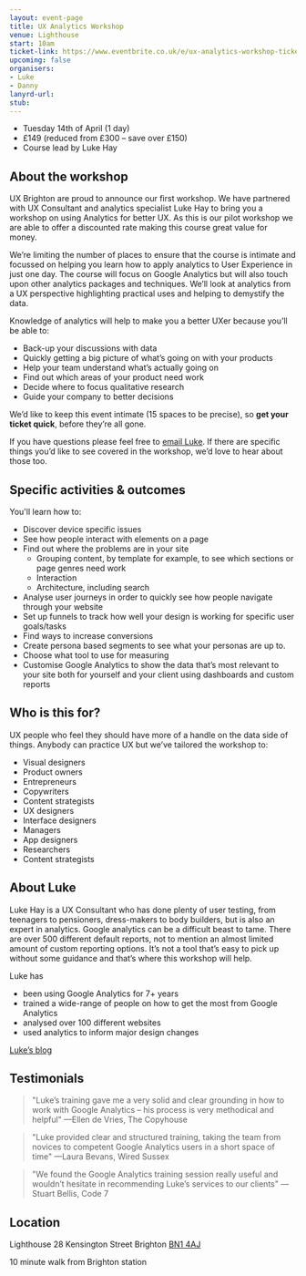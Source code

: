 ```yaml
---
layout: event-page  
title: UX Analytics Workshop
venue: Lighthouse
start: 10am
ticket-link: https://www.eventbrite.co.uk/e/ux-analytics-workshop-tickets-15452238060
upcoming: false
organisers:
- Luke
- Danny
lanyrd-url: 
stub:
---
```


- Tuesday 14th of April (1 day)
- £149 (reduced from £300 – save over £150)
- Course lead by Luke Hay

## About the workshop

UX Brighton are proud to announce our first workshop. We have partnered with UX Consultant and analytics specialist Luke Hay to bring you a workshop on using Analytics for better UX. As this is our pilot workshop we are able to offer a discounted rate making this course great value for money.  

We’re limiting the number of places to ensure that the course is intimate and focussed on helping you learn how to apply analytics to User Experience in just one day. The course will focus on Google Analytics but will also touch upon other analytics packages and techniques. We’ll look at analytics from a UX perspective highlighting practical uses and helping to demystify the data.

Knowledge of analytics will help to make you a better UXer because you’ll be able to:

- Back-up your discussions with data
- Quickly getting a big picture of what’s going on with your products
- Help your team understand what’s actually going on
- Find out which areas of your product need work
- Decide where to focus qualitative research
- Guide your company to better decisions

We’d like to keep this event intimate (15 spaces to be precise), so **get your ticket quick**, before they’re all gone.

If you have questions please feel free to [email Luke](mailto:luke@lukehay.co.uk ""). If there are specific things you’d like to see covered in the workshop, we’d love to hear about those too.

## Specific activities & outcomes

You'll learn how to:

- Discover device specific issues
- See how people interact with elements on a page
- Find out where the problems are in your site
	- Grouping content, by template for example, to see which sections or page genres need work
	- Interaction
	- Architecture, including search
- Analyse user journeys in order to quickly see how people navigate through your website
- Set up funnels to track how well your design is working for specific user goals/tasks
- Find ways to increase conversions 
- Create persona based segments to see what your personas are up to.
- Choose what tool to use for measuring
- Customise Google Analytics to show the data that’s most relevant to your site both for yourself and your client using dashboards and custom reports

## Who is this for?

UX people who feel they should have more of a handle on the data side of things. Anybody can practice UX but we’ve tailored the workshop to:

- Visual designers
- Product owners
- Entrepreneurs
- Copywriters
- Content strategists
- UX designers
- Interface designers
- Managers
- App designers
- Researchers
- Content strategists

## About Luke

Luke Hay is a UX Consultant who has done plenty of user testing, from teenagers to pensioners, dress-makers to body builders, but is also an expert in analytics. Google analytics can be a difficult beast to tame. There are over 500 different default reports, not to mention an almost limited amount of custom reporting options. It’s not a tool that’s easy to pick up without some guidance and that’s where this workshop will help.

Luke has

- been using Google Analytics for 7+ years 
- trained a wide-range of people on how to get the most from Google Analytics
- analysed over 100 different websites
- used analytics to inform major design changes

[Luke’s blog](http://www.lukehay.co.uk/blog/ "")

## Testimonials

<blockquote>"Luke’s training gave me a very solid and clear grounding in how to work with Google Analytics – his process is very methodical and helpful"
—Ellen de Vries, The Copyhouse</blockquote>

<blockquote>"Luke provided clear and structured training, taking the team from novices to competent Google Analytics users in a short space of time"
—Laura Bevans, Wired Sussex </blockquote>

<blockquote>"We found the Google Analytics training session really useful and wouldn’t hesitate in recommending Luke’s services to our clients"
—Stuart Bellis, Code 7</blockquote>

## Location

Lighthouse
28 Kensington Street
Brighton
[BN1 4AJ](https://www.google.com/maps/place/Lighthouse+Arts/@50.826238,-0.138209,13z/data=!4m2!3m1!1s0x0:0x1316760b33779607?hl=en "")

10 minute walk from Brighton station
